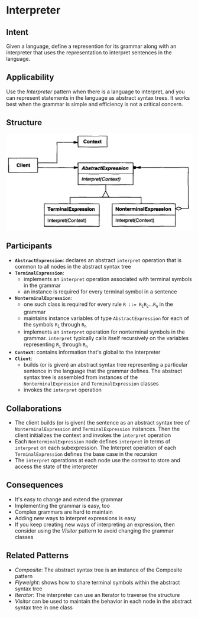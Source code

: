 # Interpreter

## Intent

Given a language, define a represention for its grammar along with an interpreter that uses the representation to interpret sentences in the language.

## Applicability

Use the *Interpreter* pattern when there is a language to interpret, and you can represent statements in the language as abstract syntax trees. It works best when the grammar is simple and efficiency is not a critical concern.

## Structure

![Image of the structure for the Interpreter Pattern](./image/interpreter.png "Structure for the Interpreter Pattern")

## Participants

* **`AbstractExpression`**: declares an abstract `interpret` operation that is common to all nodes in the abstract syntax tree
* **`TerminalExpression`**:
  - implements an `interpret` operation associated with terminal symbols in the grammar
  - an instance is required for every terminal symbol in a sentence
* **`NonterminalExpression`**:
  - one such class is required for every rule `R ::= R`<sub>`1`</sub>`R`<sub>`2`</sub>...`R`<sub>`n`</sub> in the grammar
  - maintains instance variables of type `AbstractExpression` for each of the symbols `R`<sub>`1`</sub> through `R`<sub>`n`</sub>
  - implements an `interpret` operation for nonterminal symbols in the grammar. `interpret` typically calls itself recursively on the variables representing `R`<sub>`1`</sub> through `R`<sub>`n`</sub>
* **`Context`**: contains information that's global to the interpreter
* **`Client`**:
  - builds (or is given) an abstract syntax tree representing a particular sentence in the language that the grammar defines. The abstract syntax tree is assembled from instances of the `NonterminalExpression` and `TerminalExpression` classes
  - invokes the `interpret` operation

## Collaborations

* The client builds (or is given) the sentence as an abstract syntax tree of `NonterminalExpression` and `TerminalExpression` instances. Then the client initializes the context and invokes the `interpret` operation
* Each `NonterminalExpression` node defines `interpret` in terms of `interpret` on each subexpression. The Interpret operation of each `TerminalExpression` defines the base case in the recursion
* The `interpret` operations at each node use the context to store and access the state of the interpreter

## Consequences

* It's easy to change and extend the grammar
* Implementing the grammar is easy, too
* Complex grammars are hard to maintain
* Adding new ways to interpret expressions is easy
* If you keep creating new ways of interpreting an expression, then consider using the *Visitor* pattern to avoid changing the grammar classes

## Related Patterns

* *Composite*: The abstract syntax tree is an instance of the Composite pattern
* *Flyweight*: shows how to share terminal symbols within the abstract syntax tree
* *Iterator*: The interpreter can use an Iterator to traverse the structure
* *Visitor* can be used to maintain the behavior in each node in the abstract syntax tree in one class
